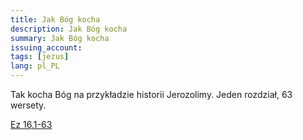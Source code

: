 ```yaml
---
title: Jak Bóg kocha
description: Jak Bóg kocha
summary: Jak Bóg kocha
issuing_account: 
tags: [jezus]
lang: pl_PL
---
```


Tak kocha Bóg na przykładzie historii Jerozolimy. Jeden rozdział, 63 wersety.

<a href="http://biblia-online.pl/Biblia/UwspolczesnionaBibliaGdanska/Ksiega-Ezechiela/16/1-63" target="_blank">Ez 16,1-63</a>